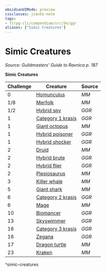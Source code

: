 ```yaml
---
obsidianUIMode: preview
cssclasses: json5e-note
tags:
- ttrpg-cli/compendium/src/5e/ggr
aliases: ["Simic Creatures"]
---
```

# Simic Creatures
*Source: Guildmasters' Guide to Ravnica p. 187* 

**Simic Creatures**

| Challenge | Creature | Source |
|-----------|----------|--------|
| 0 | [Homunculus](3-Mechanics/CLI/bestiary/construct/homunculus.md) | *MM* |
| 1/8 | [Merfolk](3-Mechanics/CLI/bestiary/humanoid/merfolk.md) | *MM* |
| 1/2 | [Hybrid spy](3-Mechanics/CLI/bestiary/humanoid/hybrid-spy-ggr.md) | *GGR* |
| 1 | [Category 1 krasis](3-Mechanics/CLI/bestiary/monstrosity/category-1-krasis-ggr.md) | *GGR* |
| 1 | [Giant octopus](3-Mechanics/CLI/bestiary/beast/giant-octopus.md) | *MM* |
| 1 | [Hybrid poisoner](3-Mechanics/CLI/bestiary/humanoid/hybrid-poisoner-ggr.md) | *GGR* |
| 1 | [Hybrid shocker](3-Mechanics/CLI/bestiary/humanoid/hybrid-shocker-ggr.md) | *GGR* |
| 2 | [Druid](3-Mechanics/CLI/bestiary/humanoid/druid.md) | *MM* |
| 2 | [Hybrid brute](3-Mechanics/CLI/bestiary/humanoid/hybrid-brute-ggr.md) | *GGR* |
| 2 | [Hybrid flier](3-Mechanics/CLI/bestiary/humanoid/hybrid-flier-ggr.md) | *GGR* |
| 2 | [Plesiosaurus](3-Mechanics/CLI/bestiary/beast/plesiosaurus.md) | *MM* |
| 3 | [Killer whale](3-Mechanics/CLI/bestiary/beast/killer-whale.md) | *MM* |
| 5 | [Giant shark](3-Mechanics/CLI/bestiary/beast/giant-shark.md) | *MM* |
| 6 | [Category 2 krasis](3-Mechanics/CLI/bestiary/monstrosity/category-2-krasis-ggr.md) | *GGR* |
| 6 | [Mage](3-Mechanics/CLI/bestiary/humanoid/mage.md) | *MM* |
| 10 | [Biomancer](3-Mechanics/CLI/bestiary/humanoid/biomancer-ggr.md) | *GGR* |
| 13 | [Skyswimmer](3-Mechanics/CLI/bestiary/monstrosity/skyswimmer-ggr.md) | *GGR* |
| 16 | [Category 3 krasis](3-Mechanics/CLI/bestiary/monstrosity/category-3-krasis-ggr.md) | *GGR* |
| 16 | [Zegana](3-Mechanics/CLI/bestiary/npc/zegana-ggr.md) | *GGR* |
| 17 | [Dragon turtle](3-Mechanics/CLI/bestiary/dragon/dragon-turtle.md) | *MM* |
| 23 | [Kraken](3-Mechanics/CLI/bestiary/monstrosity/kraken.md) | *MM* |
^simic-creatures